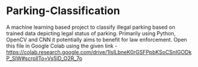 # Parking-Classification
A machine learning based project to classify illegal parking based on trained data depicting legal status of parking. Primarily using Python, OpenCV and CNN it potentially aims to benefit for law enforcement.
Open this file in Google Colab using the given link - https://colab.research.google.com/drive/1IslLbneK0rGSFPpbKSoCSnIGODkP_SlW#scrollTo=Vs5lD_O2R_7o
